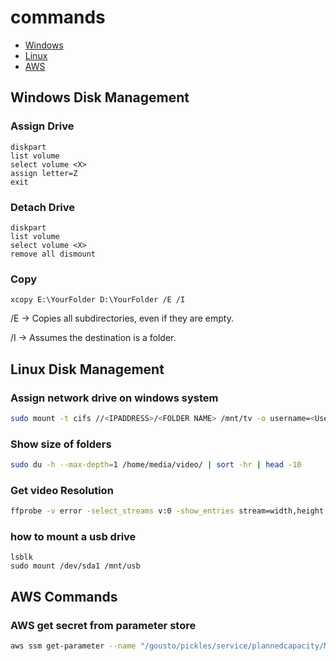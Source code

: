 # commands

- [Windows](#Windows-Disk-Management)
- [Linux](#Linux-Disk-Management)
- [AWS](#AWS-Commands)


## Windows Disk Management 
### Assign Drive
```
diskpart
list volume
select volume <X>
assign letter=Z
exit
```

### Detach Drive
```
diskpart
list volume
select volume <X>
remove all dismount
```
### Copy
```
xcopy E:\YourFolder D:\YourFolder /E /I
```

/E → Copies all subdirectories, even if they are empty.

/I → Assumes the destination is a folder.


## Linux Disk Management 
### Assign network drive on windows system

```bash
sudo mount -t cifs //<IPADDRESS>/<FOLDER NAME> /mnt/tv -o username=<User>,password=<Password>

```

### Show size of folders

```bash
sudo du -h --max-depth=1 /home/media/video/ | sort -hr | head -10

```


### Get video Resolution


```bash
ffprobe -v error -select_streams v:0 -show_entries stream=width,height -of csv=p=0 $1
```
### how to mount a usb drive

```
lsblk
sudo mount /dev/sda1 /mnt/usb
```

## AWS Commands
### AWS get secret from parameter store

```bash
aws ssm get-parameter --name "/gousto/pickles/service/plannedcapacity/MESSAGE_ARN" --with-decryption |  jq -r '.Parameter.Value'
```